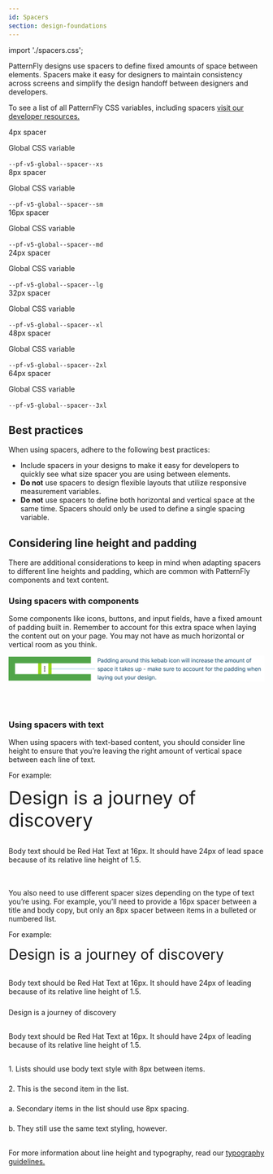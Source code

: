 ```yaml
---
id: Spacers
section: design-foundations
---
```

import './spacers.css';


PatternFly designs use spacers to define fixed amounts of space between elements. Spacers make it easy for designers to maintain consistency across screens and  simplify the design handoff between designers and developers.

To see a list of all PatternFly CSS variables, including spacers [visit our developer resources.](/developer-resources/global-css-variables)

<div class="pf-v5-u-display-flex pf-v5-u-flex-direction-row pf-v5-u-mb-lg">
  <div class="ws-content-spacer4">
  </div>
  <div class="pf-v5-u-display-flex pf-v5-u-flex-direction-column">
    <div class="ws-content-spacerTitle">4px spacer</div>
    <div class="pf-v5-u-display-flex pf-v5-u-flex-direction-row">
      <p class="pf-v5-u-my-0 pf-v5-u-mr-sm ws-content-p">Global CSS variable </p>
      <code className="ws-code">--pf-v5-global--spacer--xs</code>
    </div>
  </div>
</div>

<div class="pf-v5-u-display-flex pf-v5-u-flex-direction-row pf-v5-u-mb-lg">
  <div class="ws-content-spacer8">
  </div>
  <div class="pf-v5-u-display-flex pf-v5-u-flex-direction-column">
    <div class="ws-content-spacerTitle">8px spacer</div>
    <div class="pf-v5-u-display-flex pf-v5-u-flex-direction-row">
      <p class="pf-v5-u-my-0 pf-v5-u-mr-sm ws-content-p">Global CSS variable </p>
      <code className="ws-code">--pf-v5-global--spacer--sm</code>
    </div>
  </div>
</div>

<div class="pf-v5-u-display-flex pf-v5-u-flex-direction-row pf-v5-u-mb-lg">
  <div class="ws-content-spacer16">
  </div>
  <div class="pf-v5-u-display-flex pf-v5-u-flex-direction-column">
    <div class="ws-content-spacerTitle">16px spacer</div>
    <div class="pf-v5-u-display-flex pf-v5-u-flex-direction-row">
      <p class="pf-v5-u-my-0 pf-v5-u-mr-sm ws-content-p">Global CSS variable </p>
      <code className="ws-code">--pf-v5-global--spacer--md</code>
    </div>
  </div>
</div>

<div class="pf-v5-u-display-flex pf-v5-u-flex-direction-row pf-v5-u-mb-lg">
  <div class="ws-content-spacer24">
  </div>
  <div class="pf-v5-u-display-flex pf-v5-u-flex-direction-column">
    <div class="ws-content-spacerTitle">24px spacer</div>
    <div class="pf-v5-u-display-flex pf-v5-u-flex-direction-row">
      <p class="pf-v5-u-my-0 pf-v5-u-mr-sm ws-content-p">Global CSS variable </p>
      <code className="ws-code">--pf-v5-global--spacer--lg</code>
    </div>
  </div>
</div>

<div class="pf-v5-u-display-flex pf-v5-u-flex-direction-row pf-v5-u-mb-lg">
  <div class="ws-content-spacer32">
  </div>
  <div class="pf-v5-u-display-flex pf-v5-u-flex-direction-column">
    <div class="ws-content-spacerTitle">32px spacer</div>
    <div class="pf-v5-u-display-flex pf-v5-u-flex-direction-row">
      <p class="pf-v5-u-my-0 pf-v5-u-mr-sm ws-content-p">Global CSS variable </p>
      <code className="ws-code">--pf-v5-global--spacer--xl</code>
    </div>
  </div>
</div>

<div class="pf-v5-u-display-flex pf-v5-u-flex-direction-row pf-v5-u-mb-lg">
  <div class="ws-content-spacer48">
  </div>
  <div class="pf-v5-u-display-flex pf-v5-u-flex-direction-column">
    <div class="ws-content-spacerTitle">48px spacer</div>
    <div class="pf-v5-u-display-flex pf-v5-u-flex-direction-row">
      <p class="pf-v5-u-my-0 pf-v5-u-mr-sm ws-content-p">Global CSS variable </p>
      <code className="ws-code">--pf-v5-global--spacer--2xl</code>
    </div>
  </div>
</div>

<div class="pf-v5-u-display-flex pf-v5-u-flex-direction-row pf-v5-u-mb-lg">
  <div class="ws-content-spacer64">
  </div>
  <div class="pf-v5-u-display-flex pf-v5-u-flex-direction-column">
    <div class="ws-content-spacerTitle">64px spacer</div>
    <div class="pf-v5-u-display-flex pf-v5-u-flex-direction-row">
      <p class="pf-v5-u-my-0 pf-v5-u-mr-sm ws-content-p">Global CSS variable </p>
      <code className="ws-code">--pf-v5-global--spacer--3xl</code>
    </div>
  </div>
</div>

## Best practices

When using spacers, adhere to the following best practices: 

- Include spacers in your designs to make it easy for developers to quickly see what size spacer you are using between elements.
- **Do not** use spacers to design flexible layouts that utilize responsive measurement variables.
- **Do not** use spacers to define both horizontal and vertical space at the same time. Spacers should only be used to define a single spacing variable.

## Considering line height and padding

There are additional considerations to keep in mind when adapting spacers to different line heights and padding, which are common with PatternFly components and text content.

### Using spacers with components

Some components like icons, buttons, and input fields, have a fixed amount of padding built in. Remember to account for this extra space when laying the content out on your page. You may not have as much horizontal or vertical room as you think.

<img src="./padding-example.png" alt="Spacers example" style="background-color: var(--pf-v5-global--palette--white)" />

<br/> <br/>
### Using spacers with text 

When using spacers with text-based content, you should consider line height to ensure that you’re leaving the right amount of vertical space between each line of text. 

For example:

<div class="ws-content-border" style="font-size: 36px;">
  Design is a journey of discovery
</div>
<div class="ws-content-spacer16" style="height: 16px;">
</div>
<p class="ws-content-border ws-content-p">
  Body text should be Red Hat Text at 16px. It should have 24px of lead space because of its relative line height of 1.5.
</p>

<br/></br>
You also need to use different spacer sizes depending on the type of text you’re using. For example, you’ll need to provide a 16px spacer between a title and body copy, but only an 8px spacer between items in a bulleted or numbered list.

For example:

<div class="ws-content-border" style="font-size: 28px">
  Design is a journey of discovery
</div>
<div class="ws-content-spacer16" style="height: 16px;">
</div>
<p class="ws-content-border ws-content-p" style="margin-bottom: 0;">
  Body text should be Red Hat Text at 16px. It should have 24px of leading because of its relative line height of 1.5.
</p>
<div class="ws-content-spacer24" style="height: 24px;">
</div>
<div class="h2 ws-content-border">
  Design is a journey of discovery
</div>
<div class="ws-content-spacer16" style="height: 16px;">
</div>
<p class="ws-content-border ws-content-p" style="margin-bottom: 0;">
  Body text should be Red Hat Text at 16px. It should have 24px of leading because of its relative line height of 1.5.
</p>
<div class="ws-content-spacer16" style="height: 16px;">
</div>
<p class="ws-content-border ws-content-p" style="margin-bottom: 0;">
  1. Lists should use body text style with 8px between items.
</p>
<div class="ws-content-spacer8" style="height: 8px;">
</div>
<p class="ws-content-border ws-content-p" style="margin-bottom: 0;">
  2. This is the second item in the list.
</p>
<div class="ws-content-spacer8" style="height: 8px;">
</div>
<p class="ws-content-border ws-content-p" style="margin-bottom: 0;">
  a. Secondary items in the list should use 8px spacing.
</p>
<div class="ws-content-spacer8" style="height: 8px;">
</div>
<p class="ws-content-border ws-content-p" style="margin-bottom: 0;">
  b. They still use the same text styling, however.
</p>

<br/>

For more information about line height and typography, read our [typography guidelines.](/design-foundations/typography)

